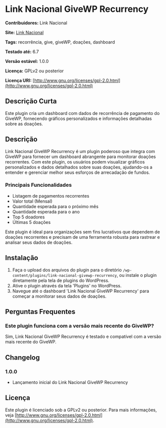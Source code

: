 # Link Nacional GiveWP Recurrency

**Contribuidores:** Link Nacional

**Site:** [Link Nacional](https://www.linknacional.com.br/)

**Tags:** recorrência, give, giveWP, doações, dashboard

**Testado até:** 6.7

**Versão estável:** 1.0.0

**Licença:** GPLv2 ou posterior

**Licença URI:** [http://www.gnu.org/licenses/gpl-2.0.html](http://www.gnu.org/licenses/gpl-2.0.html)

## Descrição Curta

Este plugin cria um dashboard com dados de recorrência de pagamento do GiveWP, fornecendo gráficos personalizados e informações detalhadas sobre as doações.

## Descrição

Link Nacional GiveWP Recurrency é um plugin poderoso que integra com GiveWP para fornecer um dashboard abrangente para monitorar doações recorrentes. Com este plugin, os usuários podem visualizar gráficos personalizados e dados detalhados sobre suas doações, ajudando-os a entender e gerenciar melhor seus esforços de arrecadação de fundos.

### Principais Funcionalidades

* Listagem de pagamentos recorrentes
* Valor total (Mensal)
* Quantidade esperada para o próximo mês
* Quantidade esperada para o ano
* Top 5 doadores
* Últimas 5 doações

Este plugin é ideal para organizações sem fins lucrativos que dependem de doações recorrentes e precisam de uma ferramenta robusta para rastrear e analisar seus dados de doações.

## Instalação

1. Faça o upload dos arquivos do plugin para o diretório `/wp-content/plugins/link-nacional-givewp-recurrency`, ou instale o plugin diretamente pela tela de plugins do WordPress.
2. Ative o plugin através da tela 'Plugins' no WordPress.
3. Navegue até o dashboard 'Link Nacional GiveWP Recurrency' para começar a monitorar seus dados de doações.

## Perguntas Frequentes

### Este plugin funciona com a versão mais recente do GiveWP?

Sim, Link Nacional GiveWP Recurrency é testado e compatível com a versão mais recente do GiveWP.

## Changelog

### 1.0.0

* Lançamento inicial do Link Nacional GiveWP Recurrency

## Licença

Este plugin é licenciado sob a GPLv2 ou posterior. Para mais informações, veja [http://www.gnu.org/licenses/gpl-2.0.html](http://www.gnu.org/licenses/gpl-2.0.html).